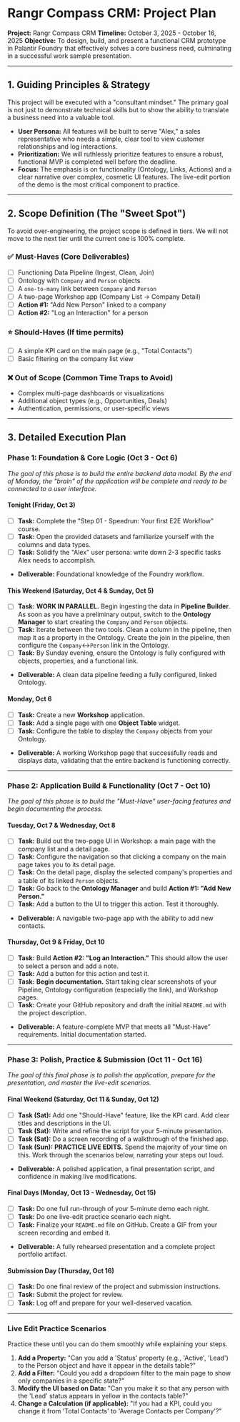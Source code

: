 # Rangr Compass CRM: Project Plan

**Project:** Rangr Compass CRM
**Timeline:** October 3, 2025 - October 16, 2025
**Objective:** To design, build, and present a functional CRM prototype in Palantir Foundry that effectively solves a core business need, culminating in a successful work sample presentation.

---

## 1. Guiding Principles & Strategy

This project will be executed with a "consultant mindset." The primary goal is not just to demonstrate technical skills but to show the ability to translate a business need into a valuable tool.

* **User Persona:** All features will be built to serve "Alex," a sales representative who needs a simple, clear tool to view customer relationships and log interactions.
* **Prioritization:** We will ruthlessly prioritize features to ensure a robust, functional MVP is completed well before the deadline.
* **Focus:** The emphasis is on functionality (Ontology, Links, Actions) and a clear narrative over complex, cosmetic UI features. The live-edit portion of the demo is the most critical component to practice.

---

## 2. Scope Definition (The "Sweet Spot")

To avoid over-engineering, the project scope is defined in tiers. We will not move to the next tier until the current one is 100% complete.

### ✅ Must-Haves (Core Deliverables)
* [ ] Functioning Data Pipeline (Ingest, Clean, Join)
* [ ] Ontology with `Company` and `Person` objects
* [ ] A `one-to-many` link between `Company` and `Person`
* [ ] A two-page Workshop app (Company List -> Company Detail)
* [ ] **Action #1:** "Add New Person" linked to a company
* [ ] **Action #2:** "Log an Interaction" for a person

### ⭐ Should-Haves (If time permits)
* [ ] A simple KPI card on the main page (e.g., "Total Contacts")
* [ ] Basic filtering on the company list view

### ❌ Out of Scope (Common Time Traps to Avoid)
* Complex multi-page dashboards or visualizations
* Additional object types (e.g., Opportunities, Deals)
* Authentication, permissions, or user-specific views

---

## 3. Detailed Execution Plan

### Phase 1: Foundation & Core Logic (Oct 3 - Oct 6)
*The goal of this phase is to build the entire backend data model. By the end of Monday, the "brain" of the application will be complete and ready to be connected to a user interface.*

#### **Tonight (Friday, Oct 3)**
- [ ] **Task:** Complete the "Step 01 - Speedrun: Your first E2E Workflow" course.
- [ ] **Task:** Open the provided datasets and familiarize yourself with the columns and data types.
- [ ] **Task:** Solidify the "Alex" user persona: write down 2-3 specific tasks Alex needs to accomplish.
- **Deliverable:** Foundational knowledge of the Foundry workflow.

#### **This Weekend (Saturday, Oct 4 & Sunday, Oct 5)**
- [ ] **Task:** **WORK IN PARALLEL.** Begin ingesting the data in **Pipeline Builder**. As soon as you have a preliminary output, switch to the **Ontology Manager** to start creating the `Company` and `Person` objects.
- [ ] **Task:** Iterate between the two tools. Clean a column in the pipeline, then map it as a property in the Ontology. Create the join in the pipeline, then configure the `Company`↔`Person` link in the Ontology.
- [ ] **Task:** By Sunday evening, ensure the Ontology is fully configured with objects, properties, and a functional link.
- **Deliverable:** A clean data pipeline feeding a fully configured, linked Ontology.

#### **Monday, Oct 6**
- [ ] **Task:** Create a new **Workshop** application.
- [ ] **Task:** Add a single page with one **Object Table** widget.
- [ ] **Task:** Configure the table to display the `Company` objects from your Ontology.
- **Deliverable:** A working Workshop page that successfully reads and displays data, validating that the entire backend is functioning correctly.

---

### Phase 2: Application Build & Functionality (Oct 7 - Oct 10)
*The goal of this phase is to build the "Must-Have" user-facing features and begin documenting the process.*

#### **Tuesday, Oct 7 & Wednesday, Oct 8**
- [ ] **Task:** Build out the two-page UI in Workshop: a main page with the company list and a detail page.
- [ ] **Task:** Configure the navigation so that clicking a company on the main page takes you to its detail page.
- [ ] **Task:** On the detail page, display the selected company's properties and a table of its linked `Person` objects.
- [ ] **Task:** Go back to the **Ontology Manager** and build **Action #1: "Add New Person."**
- [ ] **Task:** Add a button to the UI to trigger this action. Test it thoroughly.
- **Deliverable:** A navigable two-page app with the ability to add new contacts.

#### **Thursday, Oct 9 & Friday, Oct 10**
- [ ] **Task:** Build **Action #2: "Log an Interaction."** This should allow the user to select a person and add a note.
- [ ] **Task:** Add a button for this action and test it.
- [ ] **Task:** **Begin documentation.** Start taking clear screenshots of your Pipeline, Ontology configuration (especially the link), and Workshop pages.
- [ ] **Task:** Create your GitHub repository and draft the initial `README.md` with the project description.
- **Deliverable:** A feature-complete MVP that meets all "Must-Have" requirements. Initial documentation started.

---

### Phase 3: Polish, Practice & Submission (Oct 11 - Oct 16)
*The goal of this final phase is to polish the application, prepare for the presentation, and master the live-edit scenarios.*

#### **Final Weekend (Saturday, Oct 11 & Sunday, Oct 12)**
- [ ] **Task (Sat):** Add one "Should-Have" feature, like the KPI card. Add clear titles and descriptions in the UI.
- [ ] **Task (Sat):** Write and refine the script for your 5-minute presentation.
- [ ] **Task (Sat):** Do a screen recording of a walkthrough of the finished app.
- [ ] **Task (Sun):** **PRACTICE LIVE EDITS.** Spend the majority of your time on this. Work through the scenarios below, narrating your steps out loud.
- **Deliverable:** A polished application, a final presentation script, and confidence in making live modifications.

#### **Final Days (Monday, Oct 13 - Wednesday, Oct 15)**
- [ ] **Task:** Do one full run-through of your 5-minute demo each night.
- [ ] **Task:** Do one live-edit practice scenario each night.
- [ ] **Task:** Finalize your `README.md` file on GitHub. Create a GIF from your screen recording and embed it.
- **Deliverable:** A fully rehearsed presentation and a complete project portfolio artifact.

#### **Submission Day (Thursday, Oct 16)**
- [ ] **Task:** Do one final review of the project and submission instructions.
- [ ] **Task:** Submit the project for review.
- [ ] **Task:** Log off and prepare for your well-deserved vacation.

---

### Live Edit Practice Scenarios

Practice these until you can do them smoothly while explaining your steps.

1.  **Add a Property:** "Can you add a 'Status' property (e.g., 'Active', 'Lead') to the Person object and have it appear in the details table?"
2.  **Add a Filter:** "Could you add a dropdown filter to the main page to show only companies in a specific state?"
3.  **Modify the UI based on Data:** "Can you make it so that any person with the 'Lead' status appears in yellow in the contacts table?"
4.  **Change a Calculation (if applicable):** "If you had a KPI, could you change it from 'Total Contacts' to 'Average Contacts per Company'?"
